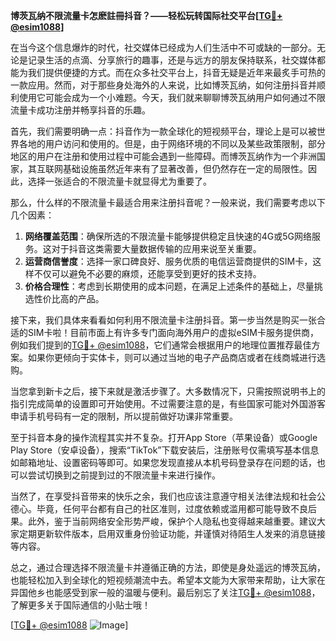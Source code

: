 **博茨瓦纳不限流量卡怎麽註冊抖音？——轻松玩转国际社交平台[[TG💪+ @esim1088](https://t.me/s/esim1088)]**

在当今这个信息爆炸的时代，社交媒体已经成为人们生活中不可或缺的一部分。无论是记录生活的点滴、分享旅行的趣事，还是与远方的朋友保持联系，社交媒体都能为我们提供便捷的方式。而在众多社交平台上，抖音无疑是近年来最炙手可热的一款应用。然而，对于那些身处海外的人来说，比如博茨瓦纳，如何注册抖音并顺利使用它可能会成为一个小难题。今天，我们就来聊聊博茨瓦纳用户如何通过不限流量卡成功注册并畅享抖音的乐趣。

首先，我们需要明确一点：抖音作为一款全球化的短视频平台，理论上是可以被世界各地的用户访问和使用的。但是，由于网络环境的不同以及某些政策限制，部分地区的用户在注册和使用过程中可能会遇到一些障碍。而博茨瓦纳作为一个非洲国家，其互联网基础设施虽然近年来有了显著改善，但仍然存在一定的局限性。因此，选择一张适合的不限流量卡就显得尤为重要了。

那么，什么样的不限流量卡最适合用来注册抖音呢？一般来说，我们需要考虑以下几个因素：

1. **网络覆盖范围**：确保所选的不限流量卡能够提供稳定且快速的4G或5G网络服务。这对于抖音这类需要大量数据传输的应用来说至关重要。
2. **运营商信誉度**：选择一家口碑良好、服务优质的电信运营商提供的SIM卡，这样不仅可以避免不必要的麻烦，还能享受到更好的技术支持。
3. **价格合理性**：考虑到长期使用的成本问题，在满足上述条件的基础上，尽量挑选性价比高的产品。

接下来，我们具体来看看如何利用不限流量卡注册抖音。第一步当然是购买一张合适的SIM卡啦！目前市面上有许多专门面向海外用户的虚拟eSIM卡服务提供商，例如我们提到的[TG💪+ @esim1088](https://t.me/s/esim1088)，它们通常会根据用户的地理位置推荐最佳方案。如果你更倾向于实体卡，则可以通过当地的电子产品商店或者在线商城进行选购。

当您拿到新卡之后，接下来就是激活步骤了。大多数情况下，只需按照说明书上的指引完成简单的设置即可开始使用。不过需要注意的是，有些国家可能对外国游客申请手机号码有一定的限制，所以提前做好功课非常重要。

至于抖音本身的操作流程其实并不复杂。打开App Store（苹果设备）或Google Play Store（安卓设备），搜索“TikTok”下载安装后，注册账号仅需填写基本信息如邮箱地址、设置密码等即可。如果您发现直接从本机号码登录存在问题的话，也可以尝试切换到之前提到过的不限流量卡来进行操作。

当然了，在享受抖音带来的快乐之余，我们也应该注意遵守相关法律法规和社会公德心。毕竟，任何平台都有自己的社区准则，过度依赖或滥用都可能导致不良后果。此外，鉴于当前网络安全形势严峻，保护个人隐私也变得越来越重要。建议大家定期更新软件版本，启用双重身份验证功能，并谨慎对待陌生人发来的消息链接等内容。

总之，通过合理选择不限流量卡并遵循正确的方法，即使是身处遥远的博茨瓦纳，也能轻松加入到全球化的短视频潮流中去。希望本文能为大家带来帮助，让大家在异国他乡也能感受到家一般的温暖与便利。最后别忘了关注[TG💪+ @esim1088](https://t.me/s/esim1088)，了解更多关于国际通信的小贴士哦！

[[TG💪+ @esim1088](https://t.me/s/esim1088) ![Image](https://i.postimg.cc/4NQfJmqS/Snipaste-2025-05-13-00-14-12.png)]